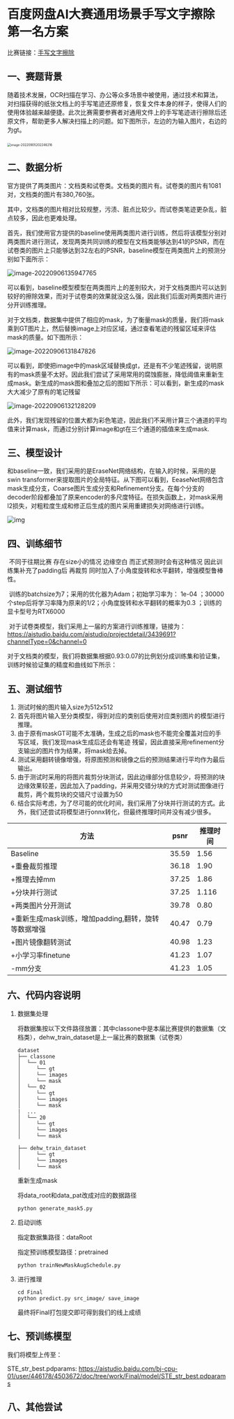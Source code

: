 # 百度网盘AI大赛通用场景手写文字擦除第一名方案

比赛链接：[手写文字擦除](https://aistudio.baidu.com/aistudio/competition/detail/347/0/introduction)

## 一、赛题背景

​	随着技术发展，OCR扫描在学习、办公等众多场景中被使用，通过技术和算法，对扫描获得的纸张文档上的手写笔迹还原修复，恢复文件本身的样子，使得人们的使用体验越来越便捷。此次比赛需要参赛者对通用文件上的手写笔迹进行擦除后还原文件，帮助更多人解决扫描上的问题。如下图所示，左边的为输入图片，右边的为gt。

​	 <img src=".assets/image-20220905202246216.png" alt="image-20220905202246216" style="zoom:50%;" />

## 二、数据分析

官方提供了两类图片：文档类和试卷类。文档类的图片有。试卷类的图片有1081对，文档类的图片有380,760张。

其中，文档类的图片相对比较规整，污渍、脏点比较少。而试卷类笔迹更杂乱，脏点较多，因此也更难处理。

首先，我们使用官方提供的baseline使用两类图片进行训练，然后将该模型分别对两类图片进行测试，发现两类共同训练的模型在文档类能够达到41的PSNR，而在试卷类的图片上只能够达到32左右的PSNR，baseline模型在两类图片上的预测分别如下面所示：

<img src=".assets/image-20220906135947765.png" alt="image-20220906135947765"  />

可以看到，baseline模型模型在两类图片上的差别较大，对于文档类图片可以达到较好的擦除效果，而对于试卷类的效果就没这么强，因此我们后面对两类图片进行分开训练推理。

对于文档类，数据集中提供了相应的mask，为了衡量mask的质量，我们将mask乘到GT图片上，然后替换image上对应区域，通过查看笔迹的残留区域来评估mask的质量。如下图所示：

![image-20220906131847826](.assets/image-20220906131847826.png)

​	可以看到，即使把image中的mask区域替换成gt，还是有不少笔迹残留，说明原有的mask质量不太好。因此我们尝试了采用常用的腐蚀膨胀，降低阈值来重新生成mask。新生成的mask图和叠加之后的图如下所示：可以看到，新生成的mask大大减少了原有的笔记残留

![image-20220906132128209](.assets/image-20220906132128209.png)

此外，我们发现残留的位置大都为彩色笔迹，因此我们不采用计算三个通道的平均值来计算mask，而通过分别计算image和gt在三个通道的插值来生成mask.

## 三、模型设计

和baseline一致，我们采用的是EraseNet网络结构，在输入的时候，采用的是swin transformer来提取图片的全局特征。从下图可以看到，EeaseNet网络包含mask生成分支，Coarse图片生成分支和Refinement分支。在每个分支的decoder阶段都叠加了原来encoder的多尺度特征。在损失函数上，对mask采用l2损失，对粗粒度生成和修正后生成的图片采用重建损失对网络进行训练。



![img](.assets/791b8bc051904654a22ffa069f2a36c6549b9e07b7de42489bc1c5fb74ee7df2.png)

## 四、训练细节

​	不同于往期比赛  存在size小的情况  边缘空白   而正式预测时会有这种情况  因此训练集补充了padding后 再裁剪  同时加入了小角度旋转和水平翻转，增强模型鲁棒性。

​	训练的batchsize为7；采用的优化器为Adam；初始学习率为： 1e-04 ；30000个step后将学习率降为原来的1/2；小角度旋转和水平翻转的概率为0.3 ；训练的显卡型号为RTX6000

​	对于试卷类模型，我们采用上一届的方案进行训练推理，链接为：https://aistudio.baidu.com/aistudio/projectdetail/3439691?channelType=0&channel=0

​	对于文档类的模型，我们将数据集根据0.93:0.07的比例划分成训练集和验证集，训练时候验证集的精度和曲线如下所示：







## 五、测试细节

1. 测试时候的图片输入size为512x512
2. 首先将图片输入至分类模型，得到对应的类别后使用对应类别图片的模型进行推理。
3. 由于原有maskGT可能不太准确，生成之后的mask也不能完全覆盖对应的手写区域，我们发现mask生成后还会有笔迹 残留，因此直接采用refinement分支输出的图片作为结果，将mask给去掉。
4. 测试采用翻转镜像增强，将原图预测和镜像之后的预测结果进行平均作为最后输出。
5. 由于测试时采用的将图片裁剪分块测试，因此边缘部分信息较少，将预测的块边缘效果较差，因此加入了padding，并采用交错分块的方式对测试图像进行裁剪，两个裁剪块的交错尺寸设置为50
6. 结合实际考虑，为了尽可能的优化时间，我们采用了分块并行测试的方式。此外，我们还尝试将模型进行onnx转化，但最终推理时间并没有减少很多。

| 方法                                                | psnr  | 推理时间 |
| --------------------------------------------------- | ----- | -------- |
| Baseline                                            | 35.59 | 1.56     |
| +重叠裁剪推理                                       | 36.18 | 1.90     |
| +推理去掉mm                                         | 37.25 | 1.86     |
| +分块并行测试                                       | 37.25 | 1.116    |
| +两类图片分开测试                                   | 39.78 | 0.80     |
| +重新生成mask训练，增加padding,翻转，旋转等数据增强 | 40.47 | 0.79     |
| +图片镜像翻转测试                                   | 40.98 | 1.23     |
| +小学习率finetune                                   | 41.23 | 1.07     |
| -mm分支                                             | 41.23 | 1.05     |

## 六、代码内容说明

1. 数据集处理

   将数据集按以下文件路径放置：其中classone中是本届比赛提供的数据集（文档类），dehw_train_dataset是上一届比赛的数据集（试卷类）

     ```
     dataset
     ├── classone
     │  └── 01
     │     └── gt
     │     └── images
     │     └── mask
     │  └── 02
     │     └── gt
     │     └── images
     │     └── mask
     |  ...
     │  └── 20
     │     └── gt
     │     └── images
     │     └── mask
     
     ├── dehw_train_dataset
     │     └── gt
     │     └── images
     │     └── mask
     ```

   重新生成mask

   将data_root和data_pat改成对应的数据路径

   ```
   python generate_mask5.py
   ```

2. 启动训练

   指定数据集路径：dataRoot

   指定预训练模型路径：pretrained

   ```
   python trainNewMaskAugSchedule.py
   ```

3. 进行推理

   ```
   cd Final
   python predict.py src_image/ save_image
   ```

   最终将Final打包提交即可得到我们的线上成绩

## 七、预训练模型

我们将模型上传至：

STE_str_best.pdparams: https://aistudio.baidu.com/bj-cpu-01/user/446178/4503672/doc/tree/work/Final/model/STE_str_best.pdparams









## 八、其他尝试

